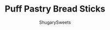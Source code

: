 ---
layout: ../../layouts/MarkdownPostLayout.astro
title: Puff Pastry Bread Sticks
author: ShugarySweets
pubDate: 2019-01-15
description: "A homemade breadsticks recipe with no dough mixing, no kneading, and no rise time required! These Puff Pastry Bread Sticks are so delicious that no one will believe how easy they are to make."
image_url: https://www.shugarysweets.com/wp-content/uploads/2020/03/puff-pastry-breadsticks-3.jpg
tags: ["Breads","American"]
calories: 15
protein: 0
carbohydrates: 1
fats: 1
fiber: 0
ingredients: ["1 sheet puff pastry, thawed (1/2 box)","1 egg white","1 Tablespoon water","1 teaspoon kosher salt","1 teaspoon garlic salt","1 Tablespoon fresh rosemary (or 1 teaspoon dried)"]
serves: 12
time: "57 minutes"
prepTime: "2 minutes"
instructions: ["Unfold thawed puff pastry onto a piece of parchment paper or silpat (follow box directions on proper thawing procedure). Cut into 12 thin strips. In small bowl, mix egg white with water. Brush egg mixture onto puff pastry.","Sprinkle pastry with salt, garlic and rosemary. Bake in a 400 degree oven for about 15 minutes. Enjoy!"]
nutrition: ["15 calories","1 grams carbohydrates","0 milligrams cholesterol","1 grams fat","0 grams fiber","0 grams protein","0 grams saturated fat","337 milligrams sodium","0 grams sugar","0 grams trans fat","1 grams unsaturated fat"]
---